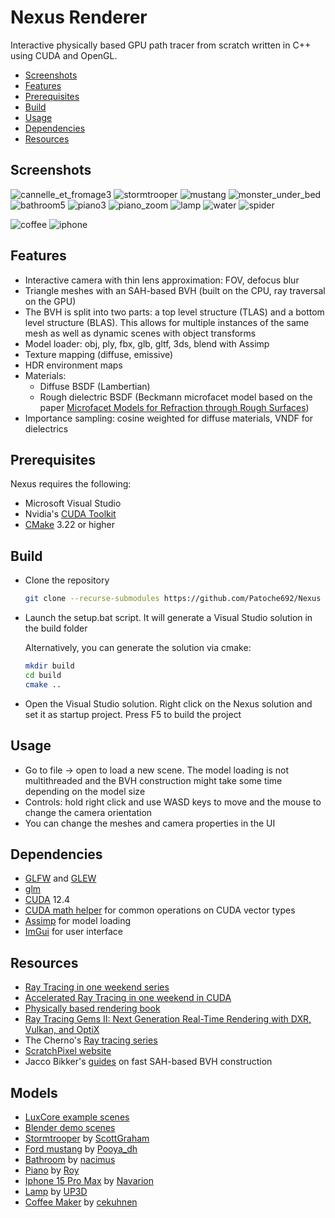 # Nexus Renderer

Interactive physically based GPU path tracer from scratch written in C++ using CUDA and OpenGL.

- [Screenshots](#screenshots)
- [Features](#features)
- [Prerequisites](#prerequisites)
- [Build](#build)
- [Usage](#usage)
- [Dependencies](#dependencies)
- [Resources](#resources)

## Screenshots

![cannelle_et_fromage3](https://github.com/Patoche692/PathTracer/assets/54531293/1356478c-4c1c-4192-93fb-3798a642b5f4)
![stormtrooper](https://github.com/Patoche692/PathTracer/assets/54531293/865d00db-9711-469a-be3f-c5fe647e4d72)
![mustang](https://github.com/Patoche692/PathTracer/assets/54531293/ffa3f777-da30-4935-92d9-2c21f2d0bc0b)
![monster_under_bed](https://github.com/Patoche692/PathTracer/assets/54531293/fdd2a636-e2ef-47cf-8449-c7b2c030d534)
![bathroom5](https://github.com/Patoche692/PathTracer/assets/54531293/d3a828f9-3cb1-4bf7-abce-e193a9968538)
![piano3](https://github.com/Patoche692/PathTracer/assets/54531293/905c2bce-2aac-4b43-818e-ff928d16aab4)
![piano_zoom](https://github.com/Patoche692/PathTracer/assets/54531293/138c3838-6097-49fd-a905-b48878f885d9)
![lamp](https://github.com/Patoche692/PathTracer/assets/54531293/d8344999-7289-43be-bf91-b9e99ff67e7d)
![water](https://github.com/Patoche692/Nexus/assets/54531293/155c32d7-f0c1-4c2d-9e0e-6745d73c67e6)
![spider](https://github.com/Patoche692/Nexus/assets/54531293/8b7cdec1-ff7e-42b2-a093-f76261d4e108)
<!--![rolls_royce](https://github.com/Patoche692/PathTracer/assets/54531293/9af03cd7-273b-4bad-bf69-3a73ff2f6604)-->
<!--![rolls_royce4](https://github.com/Patoche692/PathTracer/assets/54531293/244558e1-872b-45f5-ac1f-b6b38f027ba0)-->
![coffee](https://github.com/Patoche692/PathTracer/assets/54531293/b860d5a9-99b1-43ef-ad98-8ae17d41a931)
![iphone](https://github.com/Patoche692/PathTracer/assets/54531293/d30c0db5-5a8e-4793-bc39-8d8730093800)
<!--![iron_man](https://github.com/Patoche692/PathTracer/assets/54531293/700463ed-03cc-412c-a283-ac726a1282ef)-->
<!--![junk_shop](https://github.com/Patoche692/PathTracer/assets/54531293/1c46544b-8889-4b02-bd82-86924ffc36b3)-->
<!--![cornell_box_spheres](https://github.com/Patoche692/PathTracer/assets/54531293/c8028e26-bb3d-45f5-bfdf-d8e1849d3c39)-->

## Features
- Interactive camera with thin lens approximation: FOV, defocus blur
- Triangle meshes with an SAH-based BVH (built on the CPU, ray traversal on the GPU)
- The BVH is split into two parts: a top level structure (TLAS) and a bottom level structure (BLAS). This allows for multiple instances of the same mesh as well as dynamic scenes with object transforms
- Model loader: obj, ply, fbx, glb, gltf, 3ds, blend with Assimp
- Texture mapping (diffuse, emissive)
- HDR environment maps
- Materials:
   - Diffuse BSDF (Lambertian)
   - Rough dielectric BSDF (Beckmann microfacet model based on the paper [Microfacet Models for Refraction through Rough Surfaces](https://www.google.com/url?sa=t&rct=j&q=&esrc=s&source=web&cd=&ved=2ahUKEwilsq_av4qGAxWOSFUIHdm4A64QFnoECBMQAQ&url=https%3A%2F%2Fwww.graphics.cornell.edu%2F~bjw%2Fmicrofacetbsdf.pdf&usg=AOvVaw0iX18V7ncCyVX6K-TPfdO3&opi=89978449))
- Importance sampling: cosine weighted for diffuse materials, VNDF for dielectrics

## Prerequisites
Nexus requires the following:
- Microsoft Visual Studio
- Nvidia's [CUDA Toolkit](https://developer.nvidia.com/cuda-downloads)
- [CMake](https://cmake.org/download/) 3.22 or higher

## Build
- Clone the repository
   ```sh
   git clone --recurse-submodules https://github.com/Patoche692/Nexus
   ```
- Launch the setup.bat script. It will generate a Visual Studio solution in the build folder

  Alternatively, you can generate the solution via cmake:
  ```sh
  mkdir build
  cd build
  cmake ..
  ```
- Open the Visual Studio solution. Right click on the Nexus solution and set it as startup project. Press F5 to build the project

## Usage
- Go to file -> open to load a new scene. The model loading is not multithreaded and the BVH construction might take some time depending on the model size
- Controls: hold right click and use WASD keys to move and the mouse to change the camera orientation
- You can change the meshes and camera properties in the UI

## Dependencies
- [GLFW](https://www.glfw.org) and [GLEW](https://glew.sourceforge.net)
- [glm](https://github.com/g-truc/glm)
- [CUDA](https://developer.nvidia.com/cuda-downloads) 12.4
- [CUDA math helper](https://github.com/NVIDIA/cuda-samples/blob/master/Common/helper_math.h) for common operations on CUDA vector types
- [Assimp](https://github.com/assimp/assimp) for model loading
- [ImGui](https://github.com/ocornut/imgui) for user interface


## Resources
- [Ray Tracing in one weekend series](https://raytracing.github.io)
- [Accelerated Ray Tracing in one weekend in CUDA](https://developer.nvidia.com/blog/accelerated-ray-tracing-cuda/)
- [Physically based rendering book](https://www.pbr-book.org/4ed/contents)
- [Ray Tracing Gems II: Next Generation Real-Time Rendering with DXR, Vulkan, and OptiX](https://www.realtimerendering.com/raytracinggems/rtg2/index.html)
- The Cherno's [Ray tracing series](https://www.youtube.com/playlist?list=PLlrATfBNZ98edc5GshdBtREv5asFW3yXl)
- [ScratchPixel website](https://scratchapixel.com)
- Jacco Bikker's [guides](https://jacco.ompf2.com/2022/04/13/how-to-build-a-bvh-part-1-basics/) on fast SAH-based BVH construction

## Models
- [LuxCore example scenes](https://luxcorerender.org/example-scenes/)
- [Blender demo scenes](https://www.blender.org/download/demo-files/)
- [Stormtrooper](https://www.blendswap.com/blend/13953) by [ScottGraham](https://www.blendswap.com/profile/120125)
- [Ford mustang](https://sketchfab.com/3d-models/ford-mustang-1965-5f4e3965f79540a9888b5d05acea5943) by [Pooya_dh](https://sketchfab.com/Pooya_dh)
- [Bathroom](https://www.blendswap.com/blend/12584) by [nacimus](https://www.blendswap.com/profile/72536)
- [Piano](https://blendswap.com/blend/29080) by [Roy](https://blendswap.com/profile/1508348)
- [Iphone 15 Pro Max](https://sketchfab.com/3d-models/free-iphone15-pro-max-ultra-high-quality-1fb1717d5e204302bfe9969ea77293a4) by [Navarion](https://sketchfab.com/Navarion)
- [Lamp](https://www.blendswap.com/blend/6885) by [UP3D](https://www.blendswap.com/profile/4758)
- [Coffee Maker](https://blendswap.com/blend/16368) by [cekuhnen](https://blendswap.com/profile/13522)
